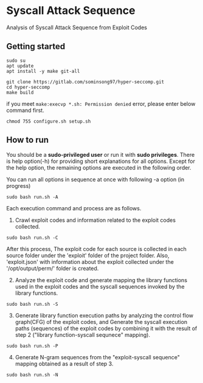 # Syscall Attack Sequence

Analysis of Syscall Attack Sequence from Exploit Codes

## Getting started

```
sudo su
apt update
apt install -y make git-all

git clone https://gitlab.com/sominsong97/hyper-seccomp.git
cd hyper-seccomp
make build
```
if you meet `make:execvp *.sh: Permission denied` error, please enter below command first.
```
chmod 755 configure.sh setup.sh
```

## How to run

You should be a **sudo-privileged user** or run it with **sudo privileges**.
There is help option(-h) for providing short explanations for all options.
Except for the help option, the remaining options are executed in the following order.

You can run all options in sequence at once with following -a option (in progress) 

```
sudo bash run.sh -A
```

Each execution command and process are as follows.

1. Crawl exploit codes and information related to the exploit codes collected.

```
sudo bash run.sh -C
```

After this process, The exploit code for each source is collected in each source folder under the 'exploit' folder of the project folder. 
Also, 'exploit.json' with information about the exploit collected under the '/opt/output/perm/' folder is created.

2. Analyze the exploit code and generate mapping the library functions used in the exploit codes and the syscall sequences invoked by the library functions.

```
sudo bash run.sh -S
```

3. Generate library function execution paths by analyzing the control flow graph(CFG) of the exploit codes, and Generate the syscall execution paths (sequences) of the exploit codes by combining it with the result of step 2 ("library function-syscall sequnece" mapping).

```
sudo bash run.sh -P
```


4. Generate N-gram sequences from the "exploit-syscall sequence" mapping obtained as a result of step 3.

```
sudo bash run.sh -N
```
